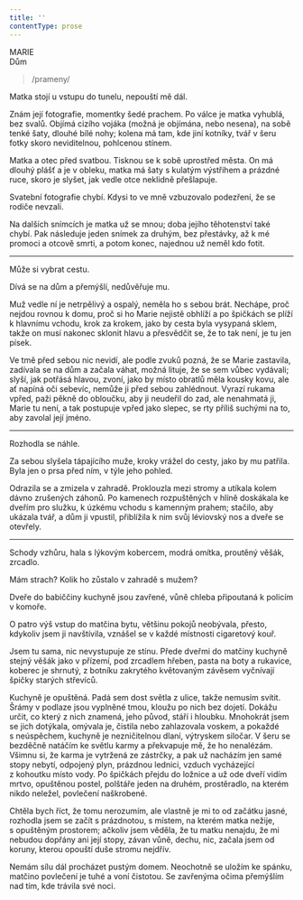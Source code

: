 ```yaml
---
title: ''
contentType: prose
---
```


<section>

MARIE  
Dům

> /prameny/

Matka stojí u vstupu do tunelu, nepouští mě dál.

Znám její fotografie, momentky šedé prachem. Po válce je matka vyhublá, bez svalů. Objímá cizího vojáka (možná je objímána, nebo nesena), na sobě tenké šaty, dlouhé bílé nohy; kolena má tam, kde jiní kotníky, tvář v šeru fotky skoro neviditelnou, pohlcenou stínem.

Matka a otec před svatbou. Tisknou se k sobě uprostřed města. On má dlouhý plášť a je v obleku, matka má šaty s kulatým výstřihem a prázdné ruce, skoro je slyšet, jak vedle otce neklidně přešlapuje.

Svatební fotografie chybí. Kdysi to ve mně vzbuzovalo podezření, že se rodiče nevzali.

Na dalších snímcích je matka už se mnou; doba jejího těhotenství také chybí. Pak následuje jeden snímek za druhým, bez přestávky, až k mé promoci a otcově smrti, a potom konec, najednou už neměl kdo fotit.

* * *

Může si vybrat cestu.

Dívá se na dům a přemýšlí, nedůvěřuje mu.

Muž vedle ní je netrpělivý a ospalý, neměla ho s sebou brát. Nechápe, proč nejdou rovnou k domu, proč si ho Marie nejistě obhlíží a po špičkách se plíží k hlavnímu vchodu, krok za krokem, jako by cesta byla vysypaná sklem, takže on musí nakonec sklonit hlavu a přesvědčit se, že to tak není, je tu jen písek.

Ve tmě před sebou nic nevidí, ale podle zvuků pozná, že se Marie zastavila, zadívala se na dům a začala váhat, možná lituje, že se sem vůbec vydávali; slyší, jak potřásá hlavou, zvoní, jako by místo obratlů měla kousky kovu, ale ať napíná oči sebevíc, nemůže ji před sebou zahlédnout. Vyrazí rukama vpřed, paži pěkně do obloučku, aby ji neudeřil do zad, ale nenahmatá ji, Marie tu není, a tak postupuje vpřed jako slepec, se rty příliš suchými na to, aby zavolal její jméno.

* * *

Rozhodla se náhle.

Za sebou slyšela tápajícího muže, kroky vrážel do cesty, jako by mu patřila. Byla jen o prsa před ním, v týle jeho pohled.

Odrazila se a zmizela v zahradě. Proklouzla mezi stromy a utíkala kolem dávno zrušených záhonů. Po kamenech rozpuštěných v hlíně doskákala ke dveřím pro služku, k úzkému vchodu s kamenným prahem; stačilo, aby ukázala tvář, a dům ji vpustil, přiblížila k nim svůj léviovský nos a dveře se otevřely.

* * *

Schody vzhůru, hala s lýkovým kobercem, modrá omítka, proutěný věšák, zrcadlo.

Mám strach? Kolik ho zůstalo v zahradě s mužem?

Dveře do babiččiny kuchyně jsou zavřené, vůně chleba připoutaná k policím v komoře.

O patro výš vstup do matčina bytu, většinu pokojů neobývala, přesto, kdykoliv jsem ji navštívila, vznášel se v každé místnosti cigaretový kouř.

Jsem tu sama, nic nevystupuje ze stínu. Přede dveřmi do matčiny kuchyně stejný věšák jako v přízemí, pod zrcadlem hřeben, pasta na boty a rukavice, koberec je shrnutý, z botníku zakrytého květovaným závěsem vyčnívají špičky starých střevíců.

Kuchyně je opuštěná. Padá sem dost světla z ulice, takže nemusím svítit. Šrámy v podlaze jsou vyplněné tmou, kloužu po nich bez dojetí. Dokážu určit, co který z nich znamená, jeho původ, stáří i hloubku. Mnohokrát jsem se jich dotýkala, omývala je, čistila nebo zahlazovala voskem, a pokaždé s neúspěchem, kuchyně je nezničitelnou dlaní, výtryskem siločar. V šeru se bezděčně natáčím ke světlu karmy a překvapuje mě, že ho nenalézám. Všimnu si, že karma je vytržená ze zástrčky, a pak už nacházím jen samé stopy nebytí, odpojený plyn, prázdnou lednici, vzduch vycházející z kohoutku místo vody. Po špičkách přejdu do ložnice a už ode dveří vidím mrtvo, opuštěnou postel, polštáře jeden na druhém, prostěradlo, na kterém nikdo neležel, povlečení naškrobené.

Chtěla bych říct, že tomu nerozumím, ale vlastně je mi to od začátku jasné, rozhodla jsem se začít s prázdnotou, s místem, na kterém matka nežije, s opuštěným prostorem; ačkoliv jsem věděla, že tu matku nenajdu, že mi nebudou dopřány ani její stopy, závan vůně, dechu, nic, začala jsem od koruny, kterou opouští duše stromu nejdřív.

</section>

<section>

Nemám sílu dál procházet pustým domem. Neochotně se uložím ke spánku, matčino povlečení je tuhé a voní čistotou. Se zavřenýma očima přemýšlím nad tím, kde trávila své noci.

</section>
